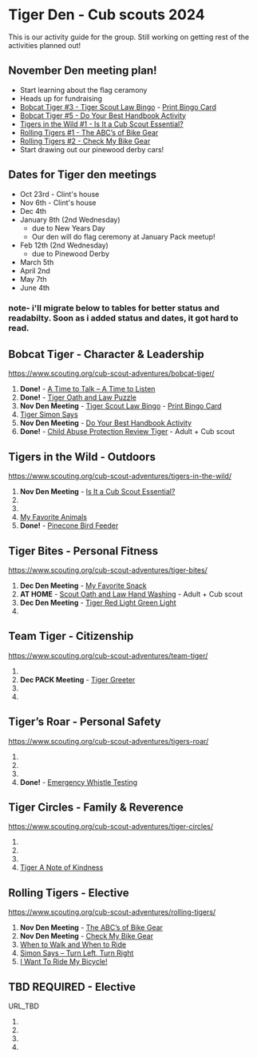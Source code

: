 # Tiger Den - Cub scouts 2024

This is our activity guide for the group.  Still working on getting rest of the activities planned out!

## November Den meeting plan!
- Start learning about the flag ceramony
- Heads up for fundraising
- [Bobcat Tiger #3 - Tiger Scout Law Bingo](https://www.scouting.org/cub-scout-activities/tiger-scout-law-bingo/) - [Print Bingo Card](https://filestore.scouting.org/filestore/cubscouts/adventure-resources/tiger/Tiger%20Bobcat%203%20Scout%20Law%20Bingo.pdf)
- [Bobcat Tiger #5 - Do Your Best Handbook Activity](https://www.scouting.org/cub-scout-activities/do-your-best-handbook-activity/)
- [Tigers in the Wild #1 - Is It a Cub Scout Essential?](https://www.scouting.org/cub-scout-activities/is-it-a-cub-scout-essential/)
- [Rolling Tigers #1 - The ABC’s of Bike Gear](https://www.scouting.org/cub-scout-activities/the-abcs-of-bike-gear/)
- [Rolling Tigers #2 - Check My Bike Gear](https://www.scouting.org/cub-scout-activities/check-my-bike-gear/)
- Start drawing out our pinewood derby cars!

## Dates for Tiger den meetings
- Oct 23rd - Clint's house
- Nov 6th - Clint's house
- Dec 4th
- January 8th (2nd Wednesday)
   - due to New Years Day
   - Our den will do flag ceremony at January Pack meetup!
- Feb 12th (2nd Wednesday)
   - due to Pinewood Derby
- March 5th
- April 2nd
- May 7th
- June 4th

### note- i'll migrate below to tables for better status and readabilty. Soon as i added status and dates, it got hard to read.
## Bobcat Tiger - Character & Leadership
https://www.scouting.org/cub-scout-adventures/bobcat-tiger/

1. **Done!** - [A Time to Talk – A Time to Listen](https://www.scouting.org/cub-scout-activities/a-time-to-talk-a-time-to-listen/)
2. **Done!** - [Tiger Oath and Law Puzzle](https://www.scouting.org/cub-scout-activities/tiger-oath-and-law-puzzle/)
3. **Nov Den Meeting** - [Tiger Scout Law Bingo](https://www.scouting.org/cub-scout-activities/tiger-scout-law-bingo/) - [Print Bingo Card](https://filestore.scouting.org/filestore/cubscouts/adventure-resources/tiger/Tiger%20Bobcat%203%20Scout%20Law%20Bingo.pdf)
4. [Tiger Simon Says](https://www.scouting.org/cub-scout-activities/tiger-simon-says/)
5. **Nov Den Meeting** - [Do Your Best Handbook Activity](https://www.scouting.org/cub-scout-activities/do-your-best-handbook-activity/)
6. **Done!** - [Child Abuse Protection Review Tiger](https://www.scouting.org/cub-scout-activities/child-abuse-protection-review-tiger/) - Adult + Cub scout

## Tigers in the Wild - Outdoors
https://www.scouting.org/cub-scout-adventures/tigers-in-the-wild/

1. **Nov Den Meeting** - [Is It a Cub Scout Essential?](https://www.scouting.org/cub-scout-activities/is-it-a-cub-scout-essential/)
2. []()
3. []()
4. [My Favorite Animals](https://www.scouting.org/cub-scout-activities/my-favorite-animals/)
5. **Done!** - [Pinecone Bird Feeder](https://www.scouting.org/cub-scout-activities/pinecone-bird-feeder/)

## Tiger Bites - Personal Fitness
https://www.scouting.org/cub-scout-adventures/tiger-bites/

1. **Dec Den Meeting** - [My Favorite Snack](https://www.scouting.org/cub-scout-activities/my-favorite-snack/)
2. **AT HOME** - [Scout Oath and Law Hand Washing](https://www.scouting.org/cub-scout-activities/scout-oath-and-law-hand-washing/) - Adult + Cub scout
3. **Dec Den Meeting** - [Tiger Red Light Green Light](https://www.scouting.org/cub-scout-activities/tiger-red-light-green-light/)
4. []()

## Team Tiger - Citizenship
https://www.scouting.org/cub-scout-adventures/team-tiger/

1. []()
2. **Dec PACK Meeting** - [Tiger Greeter](https://www.scouting.org/cub-scout-activities/tiger-greeter/)
3. []()
4. []()

## Tiger’s Roar - Personal Safety
https://www.scouting.org/cub-scout-adventures/tigers-roar/

1. []()
2. []()
3. []()
4. **Done!** - [Emergency Whistle Testing](https://www.scouting.org/cub-scout-activities/emergency-whistle-testing/)


## Tiger Circles - Family & Reverence
https://www.scouting.org/cub-scout-adventures/tiger-circles/

1. []()
2. []()
3. []()
4. [Tiger A Note of Kindness](https://www.scouting.org/cub-scout-activities/tiger-a-note-of-kindness/)

## Rolling Tigers - Elective
https://www.scouting.org/cub-scout-adventures/rolling-tigers/

1.  **Nov Den Meeting** - [The ABC’s of Bike Gear](https://www.scouting.org/cub-scout-activities/the-abcs-of-bike-gear/)
2.  **Nov Den Meeting** - [Check My Bike Gear](https://www.scouting.org/cub-scout-activities/check-my-bike-gear/)
3. [When to Walk and When to Ride](https://www.scouting.org/cub-scout-activities/when-to-walk-and-when-to-ride/)
4. [Simon Says – Turn Left, Turn Right](https://www.scouting.org/cub-scout-activities/simon-says-turn-left-turn-right/)
5. [I Want To Ride My Bicycle!](https://www.scouting.org/cub-scout-activities/i-want-to-ride-my-bicycle/)

## TBD REQUIRED - Elective
URL_TBD

1. []()
2. []()
3. []()
4. []()
